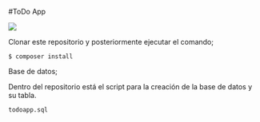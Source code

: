 #ToDo App

[![](https://i.imgur.com/8lVH3Sg.png)](https://i.imgur.com/8lVH3Sg.png)

Clonar este repositorio y posteriormente ejecutar el comando;

`$ composer install`

Base de datos;

Dentro del repositorio está el script para la creación de la base de datos y su tabla.

`todoapp.sql`

